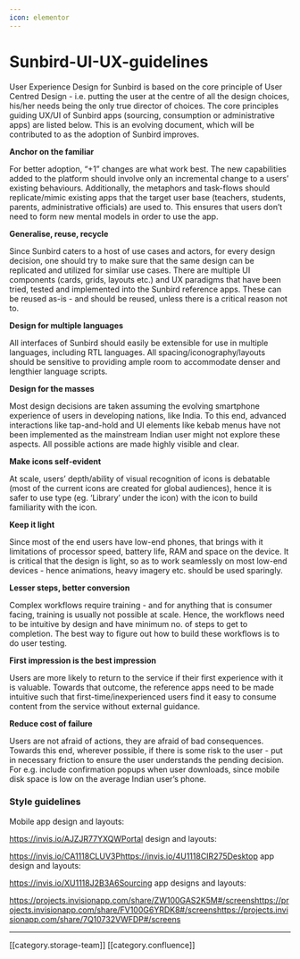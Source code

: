 ```yaml
---
icon: elementor
---
```


# Sunbird-UI-UX-guidelines

User Experience Design for Sunbird is based on the core principle of User Centred Design - i.e. putting the user at the centre of all the design choices, his/her needs being the only true director of choices. The core principles guiding UX/UI of Sunbird apps (sourcing, consumption or administrative apps) are listed below. This is an evolving document, which will be contributed to as the adoption of Sunbird improves.&#x20;

**Anchor on the familiar**

For better adoption, “+1” changes are what work best. The new capabilities added to the platform should involve only an incremental change to a users’ existing behaviours. Additionally, the metaphors and task-flows should replicate/mimic existing apps that the target user base (teachers, students, parents, administrative officials) are used to. This ensures that users don’t need to form new mental models in order to use the app.

**Generalise, reuse, recycle**

Since Sunbird caters to a host of use cases and actors, for every design decision, one should try to make sure that the same design can be replicated and utilized for similar use cases. There are multiple UI components (cards, grids, layouts etc.) and UX paradigms that have been tried, tested and implemented into the Sunbird reference apps. These can be reused as-is - and should be reused, unless there is a critical reason not to.&#x20;

**Design for multiple languages**

All interfaces of Sunbird should easily be extensible for use in multiple languages, including RTL languages. All spacing/iconography/layouts should be sensitive to providing ample room to accommodate denser and lengthier language scripts.&#x20;

**Design for the masses**

Most design decisions are taken assuming the evolving smartphone experience of users in developing nations, like India. To this end, advanced interactions like tap-and-hold and UI elements like kebab menus have not been implemented as the mainstream Indian user might not explore these aspects. All possible actions are made highly visible and clear.

**Make icons self-evident**

At scale, users’ depth/ability of visual recognition of icons is debatable (most of the current icons are created for global audiences), hence it is safer to use type (eg. ‘Library’ under the icon) with the icon to  build familiarity with the icon.&#x20;

**Keep it light** &#x20;

Since most of the  end users have low-end phones, that brings with it limitations of processor speed, battery life, RAM and space on the device. It is critical that the design is light, so as to work seamlessly on most low-end devices - hence animations, heavy imagery etc. should be used sparingly.&#x20;

**Lesser steps, better conversion**

Complex workflows require training - and for anything that is consumer facing, training is usually not possible at scale. Hence, the workflows need to be intuitive by design and have minimum no. of steps to get to completion. The best way to figure out how to build these workflows is to do user testing.

**First impression is the best impression**

Users are more likely to return to the service if their first experience with it is valuable. Towards that outcome, the reference apps need to be made intuitive such that first-time/inexperienced users find it easy to consume content from the service without external guidance.

**Reduce cost of failure**

Users are not afraid of actions, they are afraid of bad consequences. Towards this end, wherever possible, if there is some risk to the user - put in necessary friction to ensure the user understands the pending decision. For e.g. include confirmation popups when user downloads, since mobile disk space is low on the average Indian user’s phone.

### Style guidelines

Mobile app design and layouts:

https://invis.io/AJZJR77YXQWPortal design and layouts:

https://invis.io/CA1118CLUV3Phttps://invis.io/4U1118CIR275Desktop app design and layouts:

https://invis.io/XU1118J2B3A6Sourcing app designs and layouts:

https://projects.invisionapp.com/share/ZW100GAS2K5M#/screenshttps://projects.invisionapp.com/share/FV100G6YRDK8#/screenshttps://projects.invisionapp.com/share/7Q10732VWFDP#/screens

***

\[\[category.storage-team]] \[\[category.confluence]]
